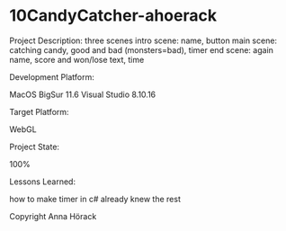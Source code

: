 # 10CandyCatcher-ahoerack

Project Description:
 three scenes
 intro scene: name, button
 main scene: catching candy, good and bad (monsters=bad), timer
 end scene: again name, score and won/lose text, time


Development Platform:

MacOS BigSur 11.6
Visual Studio 8.10.16

Target Platform:

WebGL


Project State:

100%

Lessons Learned:

how to make timer in c#
already knew the rest

Copyright Anna Hörack

